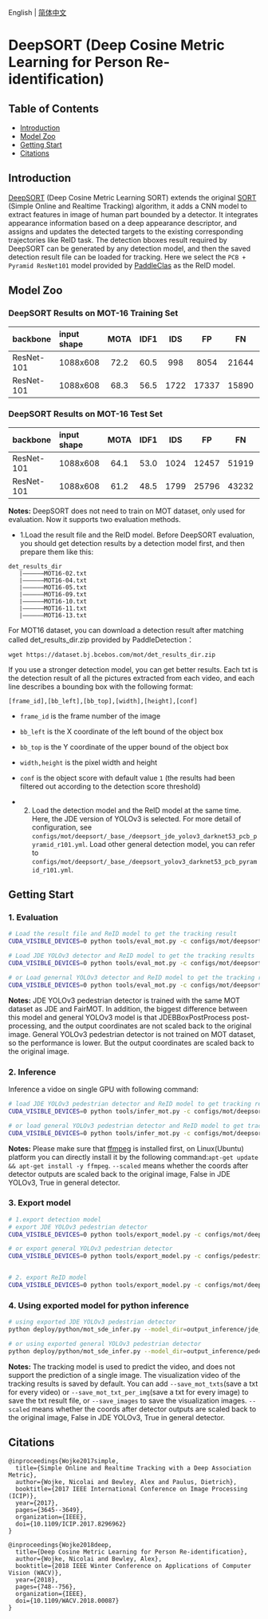 English | [简体中文](README_cn.md)

# DeepSORT (Deep Cosine Metric Learning for Person Re-identification)

## Table of Contents
- [Introduction](#Introduction)
- [Model Zoo](#Model_Zoo)
- [Getting Start](#Getting_Start)
- [Citations](#Citations)

## Introduction
[DeepSORT](https://arxiv.org/abs/1812.00442) (Deep Cosine Metric Learning SORT) extends the original [SORT](https://arxiv.org/abs/1703.07402) (Simple Online and Realtime Tracking) algorithm, it adds a CNN model to extract features in image of human part bounded by a detector. It integrates appearance information based on a deep appearance descriptor, and assigns and updates the detected targets to the existing corresponding trajectories like ReID task. The detection bboxes result required by DeepSORT can be generated by any detection model, and then the saved detection result file can be loaded for tracking. Here we select the `PCB + Pyramid ResNet101` model provided by [PaddleClas](https://github.com/PaddlePaddle/PaddleClas) as the ReID model.

## Model Zoo

### DeepSORT Results on MOT-16 Training Set

| backbone  | input shape | MOTA | IDF1 |  IDS  |   FP  |   FN  |   FPS  | det result/model |ReID model| config |
| :---------| :------- | :----: | :----: | :--: | :----: | :---: | :---: | :---: | :---: | :---: |
| ResNet-101 | 1088x608 |  72.2  |  60.5  | 998  |  8054  | 21644 |  - | [det result](https://dataset.bj.bcebos.com/mot/det_results_dir.zip) |[ReID model](https://paddledet.bj.bcebos.com/models/mot/deepsort_pcb_pyramid_r101.pdparams)|[config](https://github.com/PaddlePaddle/PaddleDetection/tree/develop/configs/mot/deepsort/deepsort_pcb_pyramid_r101.yml) |
| ResNet-101 | 1088x608 |  68.3  |  56.5  | 1722 |  17337 | 15890 |  - | [det model](https://paddledet.bj.bcebos.com/models/mot/jde_yolov3_darknet53_30e_1088x608.pdparams) |[ReID model](https://paddledet.bj.bcebos.com/models/mot/deepsort_pcb_pyramid_r101.pdparams)|[config](https://github.com/PaddlePaddle/PaddleDetection/tree/develop/configs/mot/deepsort/deepsort_pcb_pyramid_r101.yml) |

### DeepSORT Results on MOT-16 Test Set

| backbone  | input shape | MOTA | IDF1 |  IDS  |   FP  |   FN  |   FPS  | det result/model |ReID model| config |
| :---------| :------- | :----: | :----: | :--: | :----: | :---: | :---: | :---: | :---: | :---: |
| ResNet-101 | 1088x608 |  64.1  |  53.0  | 1024  |  12457  | 51919 |  - |[det result](https://dataset.bj.bcebos.com/mot/det_results_dir.zip) |[ReID model](https://paddledet.bj.bcebos.com/models/mot/deepsort_pcb_pyramid_r101.pdparams)|[config](https://github.com/PaddlePaddle/PaddleDetection/tree/develop/configs/mot/deepsort/deepsort_pcb_pyramid_r101.yml) |
| ResNet-101 | 1088x608 |  61.2  |  48.5  | 1799  |  25796  | 43232 |  - | [det model](https://paddledet.bj.bcebos.com/models/mot/jde_yolov3_darknet53_30e_1088x608.pdparams)  |[ReID model](https://paddledet.bj.bcebos.com/models/mot/deepsort_pcb_pyramid_r101.pdparams)|[config](https://github.com/PaddlePaddle/PaddleDetection/tree/develop/configs/mot/deepsort/deepsort_pcb_pyramid_r101.yml) |

**Notes:**
DeepSORT does not need to train on MOT dataset, only used for evaluation. Now it supports two evaluation methods.

- 1.Load the result file and the ReID model. Before DeepSORT evaluation, you should get detection results by a detection model first, and then prepare them like this:
```
det_results_dir
   |——————MOT16-02.txt
   |——————MOT16-04.txt
   |——————MOT16-05.txt
   |——————MOT16-09.txt
   |——————MOT16-10.txt
   |——————MOT16-11.txt
   |——————MOT16-13.txt
```
For MOT16 dataset, you can download a detection result after matching called det_results_dir.zip provided by PaddleDetection：
```
wget https://dataset.bj.bcebos.com/mot/det_results_dir.zip
```
If you use a stronger detection model, you can get better results. Each txt is the detection result of all the pictures extracted from each video, and each line describes a bounding box with the following format:
```
[frame_id],[bb_left],[bb_top],[width],[height],[conf]
```
- `frame_id` is the frame number of the image
- `bb_left` is the X coordinate of the left bound of the object box
- `bb_top` is the Y coordinate of the upper bound of the object box
- `width,height` is the pixel width and height
- `conf` is the object score with default value `1` (the results had been filtered out according to the detection score threshold)

- 2. Load the detection model and the ReID model at the same time. Here, the JDE version of YOLOv3 is selected. For more detail of configuration, see `configs/mot/deepsort/_base_/deepsort_jde_yolov3_darknet53_pcb_pyramid_r101.yml`. Load other general detection model, you can refer to `configs/mot/deepsort/_base_/deepsort_yolov3_darknet53_pcb_pyramid_r101.yml`.

## Getting Start

### 1. Evaluation

```bash
# Load the result file and ReID model to get the tracking result
CUDA_VISIBLE_DEVICES=0 python tools/eval_mot.py -c configs/mot/deepsort/deepsort_pcb_pyramid_r101.yml --det_results_dir {your detection results}

# Load JDE YOLOv3 detector and ReID model to get the tracking results
CUDA_VISIBLE_DEVICES=0 python tools/eval_mot.py -c configs/mot/deepsort/deepsort_jde_yolov3_pcb_pyramid_r101.yml

# or Load genernal YOLOv3 detector and ReID model to get the tracking results
CUDA_VISIBLE_DEVICES=0 python tools/eval_mot.py -c configs/mot/deepsort/deepsort_yolov3_pcb_pyramid_r101.yml --scaled=True
```
**Notes:**
JDE YOLOv3 pedestrian detector is trained with the same MOT dataset as JDE and FairMOT. In addition, the biggest difference between this model and general YOLOv3 model is that JDEBBoxPostProcess post-processing, and the output coordinates are not scaled back to the original image.
General YOLOv3 pedestrian detector is not trained on MOT dataset, so the performance is lower. But the output coordinates are scaled back to the original image.

### 2. Inference

Inference a vidoe on single GPU with following command:

```bash
# load JDE YOLOv3 pedestrian detector and ReID model to get tracking results
CUDA_VISIBLE_DEVICES=0 python tools/infer_mot.py -c configs/mot/deepsort/deepsort_jde_yolov3_pcb_pyramid_r101.yml --video_file={your video name}.mp4  --save_videos

# or load general YOLOv3 pedestrian detector and ReID model to get tracking results
CUDA_VISIBLE_DEVICES=0 python tools/infer_mot.py -c configs/mot/deepsort/deepsort_yolov3_pcb_pyramid_r101.yml --video_file={your video name}.mp4 --scaled=True --save_videos
```
**Notes:**
 Please make sure that [ffmpeg](https://ffmpeg.org/ffmpeg.html) is installed first, on Linux(Ubuntu) platform you can directly install it by the following command:`apt-get update && apt-get install -y ffmpeg`.
 `--scaled` means whether the coords after detector outputs are scaled back to the original image, False in JDE YOLOv3, True in general detector.

### 3. Export model

```bash
# 1.export detection model
# export JDE YOLOv3 pedestrian detector
CUDA_VISIBLE_DEVICES=0 python tools/export_model.py -c configs/mot/deepsort/jde_yolov3_darknet53_30e_1088x608.yml -o weights=https://paddledet.bj.bcebos.com/models/mot/jde_yolov3_darknet53_30e_1088x608.pdparams

# or export general YOLOv3 pedestrian detector
CUDA_VISIBLE_DEVICES=0 python tools/export_model.py -c configs/pedestrian/pedestrian_yolov3_darknet.yml -o weights=https://paddledet.bj.bcebos.com/models/pedestrian_yolov3_darknet.pdparams


# 2. export ReID model
CUDA_VISIBLE_DEVICES=0 python tools/export_model.py -c configs/mot/deepsort/deepsort_pcb_pyramid_r101.yml -o reid_weights=https://paddledet.bj.bcebos.com/models/mot/deepsort_pcb_pyramid_r101.pdparams
```

### 4. Using exported model for python inference

```bash
# using exported JDE YOLOv3 pedestrian detector
python deploy/python/mot_sde_infer.py --model_dir=output_inference/jde_yolov3_darknet53_30e_1088x608/ --reid_model_dir=output_inference/deepsort_pcb_pyramid_r101/ --video_file={your video name}.mp4 --device=GPU --save_mot_txts 

# or using exported general YOLOv3 pedestrian detector
python deploy/python/mot_sde_infer.py --model_dir=output_inference/pedestrian_yolov3_darknet/ --reid_model_dir=output_inference/deepsort_pcb_pyramid_r101/ --video_file={your video name}.mp4 --device=GPU --scaled=True --save_mot_txts
```
**Notes:**
The tracking model is used to predict the video, and does not support the prediction of a single image. The visualization video of the tracking results is saved by default. You can add `--save_mot_txts`(save a txt for every video) or `--save_mot_txt_per_img`(save a txt for every image) to save the txt result file, or `--save_images` to save the visualization images.
 `--scaled` means whether the coords after detector outputs are scaled back to the original image, False in JDE YOLOv3, True in general detector.


## Citations
```
@inproceedings{Wojke2017simple,
  title={Simple Online and Realtime Tracking with a Deep Association Metric},
  author={Wojke, Nicolai and Bewley, Alex and Paulus, Dietrich},
  booktitle={2017 IEEE International Conference on Image Processing (ICIP)},
  year={2017},
  pages={3645--3649},
  organization={IEEE},
  doi={10.1109/ICIP.2017.8296962}
}

@inproceedings{Wojke2018deep,
  title={Deep Cosine Metric Learning for Person Re-identification},
  author={Wojke, Nicolai and Bewley, Alex},
  booktitle={2018 IEEE Winter Conference on Applications of Computer Vision (WACV)},
  year={2018},
  pages={748--756},
  organization={IEEE},
  doi={10.1109/WACV.2018.00087}
}
```
